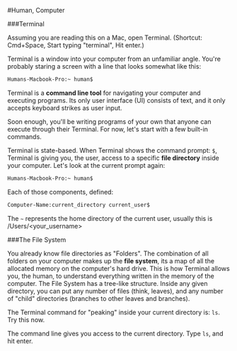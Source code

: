 #Human, Computer

###Terminal

Assuming you are reading this on a Mac, open Terminal. (Shortcut: Cmd+Space, Start typing "terminal", Hit enter.)

Terminal is a window into your computer from an unfamiliar angle.  You're probably staring a screen with a line that looks somewhat like this:

```bash
Humans-Macbook-Pro:~ human$ 
```

Terminal is a **command line tool** for navigating your computer and executing programs. Its only user interface (UI) consists of text, and it only accepts keyboard strikes as user input.

Soon enough, you'll be writing programs of your own that anyone can execute through their Terminal.  For now, let's start with a few built-in commands.

Terminal is state-based.  When Terminal shows the command prompt: `$`, Terminal is giving you, the user, access to a specific **file directory** inside your computer. Let's look at the current prompt again:

```bash
Humans-Macbook-Pro:~ human$ 
```

Each of those components, defined:

```bash
Computer-Name:current_directory current_user$ 
```

The `~` represents the home directory of the current user, usually this is /Users/<your_username>

###The File System

You already know file directories as "Folders".  The combination of all folders on your computer makes up the **file system**, its a map of all the allocated memory on the computer's hard drive.  This is how Terminal allows you, the human, to understand everything written in the memory of the computer.  The File System has a tree-like structure.  Inside any given directory, you can put any number of files (think, leaves), and any number of "child" directories (branches to other leaves and branches).


The Terminal command for "peaking" inside your current directory is: `ls`.  Try this now.





The command line gives you access to the current directory.  Type `ls`, and hit enter.
